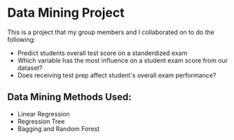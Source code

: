# Data Mining Project

<p> This is a project that my group members and I collaborated on to do the following: </p>
<ul>
  <li> Predict students overall test score on a standerdized exam </li>
  <li> Which variable has the most influence on a student exam score from our dataset? </li>
  <li> Does receiving test prep affect student's overall exam performance? </li>
</ul>

<h2> <b> Data Mining Methods Used: </b> </h2> 
<ul> 
  <li> Linear Regression </li> 
  <li> Regression Tree </li> 
  <li> Bagging and Random Forest </li> 
</ul> 




